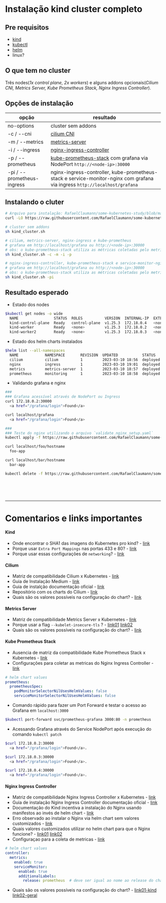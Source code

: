# Instalação kind cluster completo

## Pre requisitos
- [kind](https://kind.sigs.k8s.io/)
- [kubectl](https://kubernetes.io/docs/tasks/tools/install-kubectl-linux/)
- [helm](https://helm.sh/)
- linux?

## O que tem no cluster
Três nodes(_1x control plane, 2x workers_) e alguns addons opcionais(_Cilium CNI, Metrics Server, Kube Prometheus Stack, Nginx Ingress Controller_).

## Opções de instalação
| opção 	                     | resultado                                                                                                                        | 
|------------------------------|----------------------------------------------------------------------------------------------------------------------------------|
| no-options                   | cluster sem addons                                                                                                               |
| -c  / --cni                  | [cilium CNI](https://github.com/cilium/cilium) |
| -m  / --metrics              | [metrics-server](https://github.com/kubernetes-sigs/metrics-server)  |
| -i  / --ingress              | [nginx-ingress-controller](https://github.com/kubernetes/ingress-nginx)  |
| -p  / --prometheus           | [kube-prometheus-stack](https://github.com/prometheus-community/helm-charts/tree/main/charts/kube-prometheus-stack) com grafana via NodePort `http://<node-ip>:30000` |
| -pi / --prometheus-ingress   | nginx-ingress-controller, kube-prometheus-stack e service-monitor-nginx com grafana via ingress `http://localhost/grafana` |

## Instalando o cluter
``` bash
# Arquivo para instalação: RafaelClaumann/some-kubernetes-study/blob/main/kind_cluster.sh
curl -LO https://raw.githubusercontent.com/RafaelClaumann/some-kubernetes-study/main/kind_cluster.sh

# cluster sem addons
sh kind_cluster.sh

# cilium, metrics-server, nginx-ingress e kube-prometheus
# grafana em http://localhost/grafana ou http://<node-ip>:30000
# obs: o kube-prometheus-stack utiliza as métricas coletadas pelo metrics-server
sh kind_cluster.sh -c -m -i -p

# nginx-ingress-controller, kube-prometheus-stack e service-monitor-nginx
# grafana em http://localhost/grafana ou http://<node-ip>:30000
# obs: o kube-prometheus-stack utiliza as métricas coletadas pelo metrics-server
sh kind_cluster.sh -pi
```

## Resultado esperado
- Estado dos nodes
``` bash
$kubectl get nodes -o wide     
  NAME                STATUS  ROLES          VERSION  INTERNAL-IP  EXTERNAL-IP  OS-IMAGE            CONTAINER-RUNTIME
  kind-control-plane  Ready   control-plane  v1.25.3  172.18.0.4   <none>       Ubuntu 22.04.1 LTS  containerd://1.6.9
  kind-worker         Ready   <none>         v1.25.3  172.18.0.2   <none>       Ubuntu 22.04.1 LTS  containerd://1.6.9
  kind-worker2        Ready   <none>         v1.25.3  172.18.0.3   <none>       Ubuntu 22.04.1 LTS  containerd://1.6.9
```
- Estado dos helm charts instalados
``` bash
$helm list --all-namespaces  
  NAME            NAMESPACE       REVISION  UPDATED           STATUS      CHART                          APP VERSION
  cilium          cilium          1         2023-03-10 18:56  deployed    cilium-1.13.0                  1.13.0     
  nginx           ingress         1         2023-03-10 19:01  deployed    ingress-nginx-4.5.2            1.6.4      
  metrics         metrics-server  1         2023-03-10 18:57  deployed    metrics-server-3.8.4           0.6.2      
  prometheus      monitoring      1         2023-03-10 18:58  deployed    kube-prometheus-stack-45.7.1   v0.63.0
```
- Validando grafana e nginx
``` bash
###
### Grafana acessível através de NodePort ou Ingress
curl 172.18.0.2:30000
  <a href="/grafana/login">Found</a>

curl localhost/grafana
  <a href="/grafana/login">Found</a>

###
### Teste do nginx utilizando o arquivo `validate_nginx_setup.yaml`
kubectl apply -f https://raw.githubusercontent.com/RafaelClaumann/some-kubernetes-study/main/validate_nginx_setup.yaml

curl localhost/foo/hostname
  foo-app

curl localhost/bar/hostname
  bar-app

kubectl delete -f https://raw.githubusercontent.com/RafaelClaumann/some-kubernetes-study/main/validate_nginx_setup.yaml --force --grace-period=0
```

<br>
<br>
<br>

---

# Comentarios e links importantes 

#### Kind
- Onde encontrar o SHA1 das imagens do Kubernetes pro kind? - [link](https://github.com/kubernetes-sigs/kind/releases/tag/v0.17.0)
- Porque usar `Extra Port Mappings` nas portas 433 e 80? - [link](https://kind.sigs.k8s.io/docs/user/ingress/#create-cluster)
- Porque usar essas configurações de `networking`? - [link](https://medium.com/@charled.breteche/kind-cluster-with-cilium-and-no-kube-proxy-c6f4d84b5a9d)

#### Cilium
- Matriz de compatibilidade Cilium x Kubernetes - [link](https://docs.cilium.io/en/stable/network/kubernetes/compatibility/)
- Guia de Instalação Medium - [link](https://medium.com/@charled.breteche/kind-cluster-with-cilium-and-no-kube-proxy-c6f4d84b5a9d)
- Guia de instalção documentação oficial - [link](https://docs.cilium.io/en/stable/installation/k8s-install-helm/)
- Repositório com os charts do Cilium - [link](https://quay.io/repository/cilium/cilium?tab=tags&tag=latest)
- Quais são os valores possíveis na configuração do chart? - [link](https://github.com/cilium/cilium/blob/master/install/kubernetes/cilium/values.yaml)

#### Metrics Server
- Matriz de compatibilidade Metrics Server x Kubernetes - [link](https://github.com/kubernetes-sigs/metrics-server#compatibility-matrix)
- Porque usar a flag `--kubelet-insecure-tls` ? - [link01](https://github.com/kubernetes-sigs/kind/issues/398#issuecomment-478311167) [link02](https://github.com/kubernetes-sigs/metrics-server/blob/master/README.md#configuration)
- Quais são os valores possíveis na configuração do chart? - [link](https://github.com/kubernetes-sigs/metrics-server/blob/master/charts/metrics-server/values.yaml)

#### Kube Prometheus Stack
- Ausencia de matriz da compatibilidade Kube Prometheus Stack x Kubernetes - [link](https://github.com/prometheus-community/helm-charts/issues/97)
- Configurações para coletar as metricas do Nginx Ingress Controller - [link](https://kubernetes.github.io/ingress-nginx/user-guide/monitoring/#configure-prometheus)
``` yaml
# helm chart values
prometheus:
  prometheusSpec:
    podMonitorSelectorNilUsesHelmValues: false
    serviceMonitorSelectorNilUsesHelmValues: false
```
- Comando rápido para fazer um Port Forward e testar o acesso ao Grafana em `localhost:3000`
``` bash
$kubectl port-forward svc/prometheus-grafana 3000:80 -n prometheus
```
- Acessando Grafana através do Service NodePort após execução do comando `kubectl patch`
``` bash
$curl 172.18.0.2:30000
  <a href="/grafana/login">Found</a>.

$curl 172.18.0.3:30000
  <a href="/grafana/login">Found</a>.

$curl 172.18.0.4:30000
  <a href="/grafana/login">Found</a>.
```

#### Nginx Ingress Controller
- Matriz de compatibilidade Nginx Ingress Controller x Kubernetes - [link](https://github.com/kubernetes/ingress-nginx#supported-versions-table)
- Guia de instalação Nginx Ingress Controller documentação oficial - [link](https://kubernetes.github.io/ingress-nginx/deploy/)
- Documentação do Kind incentiva a instalação do Nginx usando manifestos ao invés de helm chart - [link](https://kind.sigs.k8s.io/docs/user/ingress/#ingress-nginx)
- Erro observado ao instalar o Nginx via helm chart sem valores customizados - [link](https://sam-thomas.medium.com/kubernetes-ingressclass-error-ingress-does-not-contain-a-valid-ingressclass-78aab72c15a6)
- Quais valores customizados utilizar no helm chart para que o Nginx funcione? - [link01](https://github.com/kubernetes-sigs/kind/issues/1693#issuecomment-1166157946) [link02](https://github.com/kubernetes/ingress-nginx/blob/main/hack/manifest-templates/provider/kind/values.yaml)
- Configuraçao para a coleta de metricas - [link](https://kubernetes.github.io/ingress-nginx/user-guide/monitoring/#re-configure-nginx-ingress-controller)
``` yaml
# helm chart values
controller:
  metrics:
    enabled: true
    serviceMonitor:
      enabled: true
      additionalLabels:
        release: prometheus  # deve ser igual ao nome ao release do chart kube-prometheus-stack
```
- Quais são os valores possíveis na configuração do chart? - [link01-kind](https://github.com/kubernetes/ingress-nginx/blob/main/hack/manifest-templates/provider/kind/values.yaml) [link02-geral](https://github.com/kubernetes/ingress-nginx/blob/main/charts/ingress-nginx/values.yaml)
